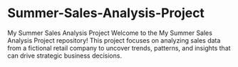 # Summer-Sales-Analysis-Project
 My Summer Sales Analysis Project Welcome to the My Summer Sales Analysis Project repository! This project focuses on analyzing sales data from a fictional retail company to uncover trends, patterns, and insights that can drive strategic business decisions.
